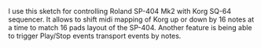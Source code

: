 I use this sketch for controlling Roland SP-404 Mk2 with Korg SQ-64 sequencer. It allows to shift midi mapping of Korg up or down by 16 notes at a time to match 16 pads layout of the SP-404. Another feature is being able to trigger Play/Stop events transport events by notes.
